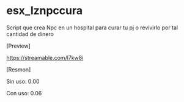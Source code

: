 # esx_lznpccura
Script que crea Npc en un hospital para curar tu pj o revivirlo por tal cantidad de dinero

[Preview]

https://streamable.com/l7kw8i

[Resmon]

Sin uso: 0.00

Con uso: 0.06
